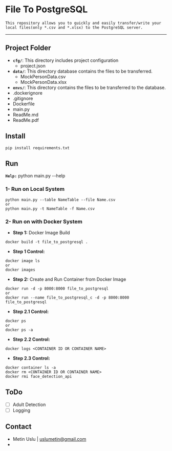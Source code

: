 # File To PostgreSQL
`This repository allows you to quickly and easily transfer/write your local files(only *.csv and *.xlsx) to the PostgreSQL server.`
___
## Project Folder
- **`cfg/`**: This directory includes project configuration
    - project.json
- **`data/`**: This directory database contains the files to be transferred.
    - MockPersonData.csv
    - MockPersonData.xlsx
- **`envs/`**: This directory contains the files to be transferred to the database.
- .dockerignore
- .gitignore
- Dockerfile
- main.py
- ReadMe.md
- ReadMe.pdf

## Install
```
pip install requirements.txt
```

## Run
**`Help:`** python main.py --help

### 1- Run on Local System
```
python main.py --table NameTable --file Name.csv
or
python main.py -t NameTable -f Name.csv
```

### 2- Run on with Docker System
- **Step 1:** Docker Image Build
```
docker build -t file_to_postgresql .
```

- **Step 1 Control:**
```
docker image ls
or 
docker images
```

- **Step 2:** Create and Run Container from Docker Image
```
docker run -d -p 8000:8000 file_to_postgresql
or
docker run --name file_to_postgresql_c -d -p 8000:8000 file_to_postgresql
```

- **Step 2.1 Control:** 
```
docker ps
or 
docker ps -a 
```

- **Step 2.2 Control:** 
```
docker logs <CONTAINER ID OR CONTAINER NAME>
```

- **Step 2.3 Control:** 
```
docker container ls -a
docker rm <CONTAINER ID OR CONTAINER NAME>
docker rmi face_detection_api
```

## ToDo
- [ ] Adult Detection
- [ ] Logging

## Contact
- Metin Uslu | uslumetin@gmail.com
- 